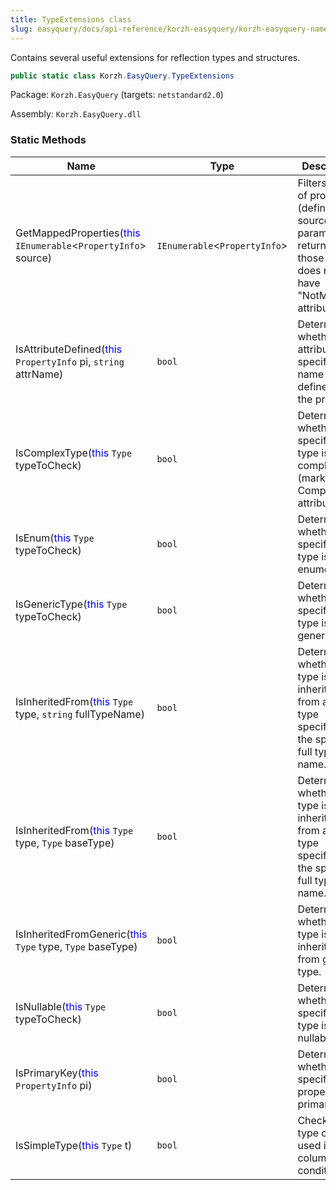 ```yaml
---
title: TypeExtensions class
slug: easyquery/docs/api-reference/korzh-easyquery/korzh-easyquery-namespace/typeextensions-class
---
```



Contains several useful extensions for reflection types and structures.
```csharp
public static class Korzh.EasyQuery.TypeExtensions

```
Package: `Korzh.EasyQuery` (targets: `netstandard2.0`)

Assembly: `Korzh.EasyQuery.dll`

### Static Methods

| Name | Type | Description | 
| --- | --- | --- | 
| GetMappedProperties(<span style='color: blue'>this</span> `IEnumerable`&lt;`PropertyInfo`&gt; source) | `IEnumerable`&lt;`PropertyInfo`&gt; | Filters the list of properties (defined by source parameter) to return only those which does not have "NotMapped" attribute. | 
| IsAttributeDefined(<span style='color: blue'>this</span> `PropertyInfo` pi, `string` attrName) | `bool` | Determines whether the attribute with specified name is defined for the property. | 
| IsComplexType(<span style='color: blue'>this</span> `Type` typeToCheck) | `bool` | Determines whether the specified type is complex type (marked by ComplexType attribute). | 
| IsEnum(<span style='color: blue'>this</span> `Type` typeToCheck) | `bool` | Determines whether the specified type is an enumeration. | 
| IsGenericType(<span style='color: blue'>this</span> `Type` typeToCheck) | `bool` | Determines whether the specified type is generic type. | 
| IsInheritedFrom(<span style='color: blue'>this</span> `Type` type, `string` fullTypeName) | `bool` | Determines whether the type is inherited from another type specified by the specified full type name. | 
| IsInheritedFrom(<span style='color: blue'>this</span> `Type` type, `Type` baseType) | `bool` | Determines whether the type is inherited from another type specified by the specified full type name. | 
| IsInheritedFromGeneric(<span style='color: blue'>this</span> `Type` type, `Type` baseType) | `bool` | Determines whether the type is inherited from generic type. | 
| IsNullable(<span style='color: blue'>this</span> `Type` typeToCheck) | `bool` | Determines whether the specified type is a nullable type. | 
| IsPrimaryKey(<span style='color: blue'>this</span> `PropertyInfo` pi) | `bool` | Determines whether specified property is a primary key. | 
| IsSimpleType(<span style='color: blue'>this</span> `Type` t) | `bool` | Checks if the type can be used in columns and conditions |